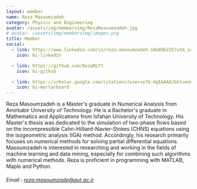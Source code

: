 ```yaml
---
layout: member
name: Reza Masoumzadeh
category: Physics and Engineering
avatar: /assets/img/membersimg/RezaMasoumzadeh.jpg
# avatar: /assets/img/membersimg/images.png
title: Member
social:
  - link: https://www.linkedin.com/in/reza-masoumzadeh-10a09b225?utm_source=share&utm_campaign=share_via&utm_content=profile&utm_medium=android_app
    icon: bi-linkedin

  - link: https://github.com/RezaMz77
    icon: bi-github

  - link: https://scholar.google.com/citations?user=y7G-HgEAAAAJ&hl=en&oi=sra
    icon: bi-mortarboard
---
```


Reza Masoumzadeh is a Master's graduate in Numerical Analysis from Amirkabir University of Technology. He is a Bachelor's graduate in Mathematics and Applications from Isfahan University of Technology. His Master's thesis was dedicated to the simulation of two-phase flows based on the incompressible Cahn-Hilliard-Navier-Stokes (CHNS) equations using the isogeometric analysis (IGA) method. Accordingly, his research primarily focuses on numerical methods for solving partial differential equations. Masoumzadeh is interested in researching and working in the fields of machine learning and data mining, especially for combining such algorithms with numerical methods. Reza is proficient in programming with MATLAB, Maple and Python.

###### Email : reza.masoumzade@aut.ac.ir
